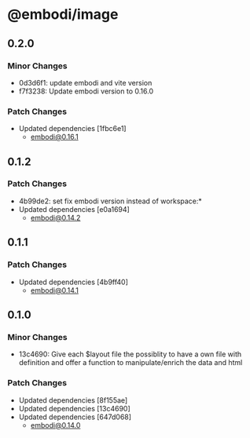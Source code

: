 # @embodi/image

## 0.2.0

### Minor Changes

- 0d3d6f1: update embodi and vite version
- f7f3238: Update embodi version to 0.16.0

### Patch Changes

- Updated dependencies [1fbc6e1]
  - embodi@0.16.1

## 0.1.2

### Patch Changes

- 4b99de2: set fix embodi version instead of workspace:\*
- Updated dependencies [e0a1694]
  - embodi@0.14.2

## 0.1.1

### Patch Changes

- Updated dependencies [4b9ff40]
  - embodi@0.14.1

## 0.1.0

### Minor Changes

- 13c4690: Give each $layout file the possiblity to have a own file with definition and offer a function to manipulate/enrich the data and html

### Patch Changes

- Updated dependencies [8f155ae]
- Updated dependencies [13c4690]
- Updated dependencies [647d068]
  - embodi@0.14.0
